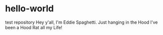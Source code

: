 # hello-world
test repository
Hey y'all, I'm Eddie Spaghetti. Just hanging in the Hood
I've been a Hood Rat all my Life!
